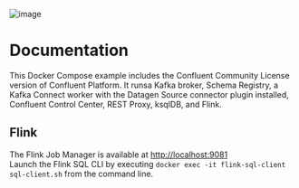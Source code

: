 ![image](../images/confluent-logo-300-2.png)
  
# Documentation

This Docker Compose example includes the Confluent Community License version of Confluent Platform. It runsa Kafka broker, Schema Registry, a Kafka Connect worker with the Datagen Source connector plugin installed, Confluent Control Center,
REST Proxy, ksqlDB, and Flink.

## Flink

The Flink Job Manager is available at [http://localhost:9081](http://localhost:9081)  
Launch the Flink SQL CLI by executing `docker exec -it flink-sql-client sql-client.sh` from the command line.
